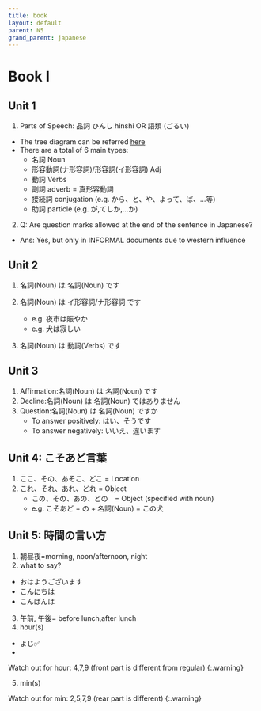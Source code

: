```yaml
---
title: book
layout: default
parent: N5
grand_parent: japanese
---
```

# Book I
## Unit 1
1. Parts of Speech: 品詞 ひんし hinshi OR 語類 (ごるい)
- The tree diagram can be referred [here](https://ja.wikipedia.org/wiki/%E6%97%A5%E6%9C%AC%E8%AA%9E#/media/%E3%83%95%E3%82%A1%E3%82%A4%E3%83%AB:JapanesePartsOfSpeech.png)
- There are a total of 6 main types:
    - 名詞 Noun
    - 形容動詞(ナ形容詞)/形容詞(イ形容詞) Adj
    - 動詞 Verbs
    - 副詞 adverb = 真形容動詞
    - 接続詞 conjugation (e.g. から、と、や、よって、ば、...等)
    - 助詞 particle (e.g. が,てしか,...か)

2. Q: Are question marks allowed at the end of the sentence in Japanese?
- Ans: Yes, but only in INFORMAL documents due to western influence

## Unit 2
1. 名詞(Noun) は 名詞(Noun) です
2. 名詞(Noun) は イ形容詞/ナ形容詞 です 
    - e.g. 夜市は賑やか
    - e.g. 犬は寂しい

3. 名詞(Noun) は 動詞(Verbs) です

## Unit 3
1. Affirmation:名詞(Noun) は 名詞(Noun) です
2. Decline:名詞(Noun) は 名詞(Noun) ではありません
3. Question:名詞(Noun) は 名詞(Noun) ですか
    - To answer positively: はい、そうです
    - To answer negatively: いいえ、違います

## Unit 4: こそあど言葉
1. ここ、その、あそこ、どこ = Location
2. これ、それ、あれ、どれ = Object
    - この、その、あの、どの　= Object (specified with noun)
    - e.g. こそあど + の + 名詞(Noun) =  この犬

## Unit 5: 時間の言い方
1. 朝昼夜=morning, noon/afternoon, night
2. what to say?
- おはようございます
- こんにちは
- こんばんは

3. 午前, 午後= before lunch,after lunch
4. hour(s)
- よじ✅
- 

Watch out for hour: 4,7,9 (front part is different from regular)
{:.warning}

5. min(s) 

Watch out for min: 2,5,7,9 (rear part is different)
{:.warning}